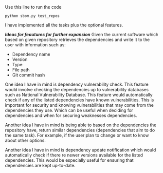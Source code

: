 Use this line to run the code 
```
python sbom.py test_repos
```

I have implemented all the tasks plus the optional features.

***Ideas for feautures for further expansion***
Given the current software which based on given repository retrieves the dependencies and write it to the user with information such as:
- Dependency name
- Version
- Type
- File path
- Git commit hash

One idea I have in mind is dependency vulnerability check. This feature would involve checking the dependencies up to vulnerability databases such as National Vulnerability Database. This feature would automatically check if any of the listed dependencies have known vulnerabilities. This is important for security and knowing vulnerabilities that may come from the dependencies they use. Which can be useful when deciding for dependencies and when for securing weaknesses dependencies.

Another idea I have in mind is being able to based on the dependencies the repository have, return similar dependencies (dependencies that aim to do the same task). For example, if the user plan to change or want to know about other options.

Another idea I have in mind is dependency update notification which would automatically check if there re newer versions available for the listed dependencies. This would be especially useful for ensuring that dependencies are kept up-to-date.